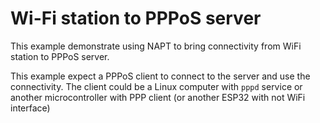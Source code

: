 
# Wi-Fi station to PPPoS server

This example demonstrate using NAPT to bring connectivity from WiFi station to PPPoS server.

This example expect a PPPoS client to connect to the server and use the connectivity.
The client could be a Linux computer with `pppd` service or another microcontroller with PPP client (or another ESP32 with not WiFi interface)
